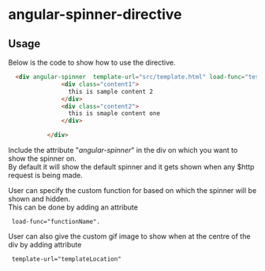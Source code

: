 # angular-spinner-directive
 ## Usage  
 Below is the code to show how to use the directive. 
 ```HTML
   <div angular-spinner  template-url="src/template.html" load-func="testFunc()">
                <div class="content1">
                  this is sample content 2
                </div>
                <div class="content2">
                  this is smaple content one
                </div>

            </div>
  ```
  Include the attribute "*angular-spinner*" in the div on which you want to show the spinner on.  
  By default it will show the default spinner and it gets shown when any $http request is being made.  
  
  User can specify the custom function for based on which the spinner will be shown and hidden.   
  This can be done by adding an attribute 
  
     load-func="functionName".  
  
User can also give the custom gif image to show when at the centre of the div by adding attribute
  
     template-url="templateLocation"
